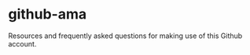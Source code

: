 github-ama
==========

Resources and frequently asked questions for making use of this Github account.
